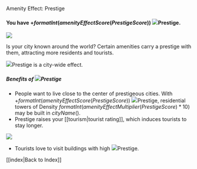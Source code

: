 Amenity Effect: Prestige

#### You have +$formatInt(amenityEffectScore(PrestigeScore))$ ![](IconBusiness)Prestige.

![](docs/images/prestige.png)

Is your city known around the world? Certain amenities carry a prestige with them, attracting more residents and tourists.

![](IconBusiness)Prestige is a city-wide effect.

##### Benefits of ![](IconBusiness)Prestige
* People want to live close to the center of prestigeous cities. With +$formatInt(amenityEffectScore(PrestigeScore))$ ![](IconBusiness)Prestige, residential towers of Density $formatInt(amenityEffectMultiplier(PrestigeScore)*10)$ may be built in $cityName()$.
* Prestige raises your [[tourism|tourist rating]], which induces tourists to stay longer.

![](Chart::StatTouristRating)

* Tourists love to visit buildings with high ![](IconBusiness)Prestige.

[[index|Back to Index]]

